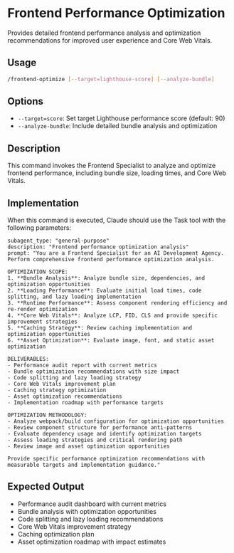 # Frontend Performance Optimization

Provides detailed frontend performance analysis and optimization recommendations for improved user experience and Core Web Vitals.

## Usage
```bash
/frontend-optimize [--target=lighthouse-score] [--analyze-bundle]
```

## Options
- `--target=score`: Set target Lighthouse performance score (default: 90)
- `--analyze-bundle`: Include detailed bundle analysis and optimization

## Description
This command invokes the Frontend Specialist to analyze and optimize frontend performance, including bundle size, loading times, and Core Web Vitals.

## Implementation

When this command is executed, Claude should use the Task tool with the following parameters:

```
subagent_type: "general-purpose"
description: "Frontend performance optimization analysis"
prompt: "You are a Frontend Specialist for an AI Development Agency. Perform comprehensive frontend performance optimization analysis.

OPTIMIZATION SCOPE:
1. **Bundle Analysis**: Analyze bundle size, dependencies, and optimization opportunities
2. **Loading Performance**: Evaluate initial load times, code splitting, and lazy loading implementation
3. **Runtime Performance**: Assess component rendering efficiency and re-render optimization
4. **Core Web Vitals**: Analyze LCP, FID, CLS and provide specific improvement strategies
5. **Caching Strategy**: Review caching implementation and optimization opportunities
6. **Asset Optimization**: Evaluate image, font, and static asset optimization

DELIVERABLES:
- Performance audit report with current metrics
- Bundle optimization recommendations with size impact
- Code splitting and lazy loading strategy
- Core Web Vitals improvement plan
- Caching strategy optimization
- Asset optimization recommendations
- Implementation roadmap with performance targets

OPTIMIZATION METHODOLOGY:
- Analyze webpack/build configuration for optimization opportunities
- Review component structure for performance anti-patterns
- Evaluate dependency usage and identify optimization targets
- Assess loading strategies and critical rendering path
- Review image and asset optimization opportunities

Provide specific performance optimization recommendations with measurable targets and implementation guidance."
```

## Expected Output
- Performance audit dashboard with current metrics
- Bundle analysis with optimization opportunities
- Code splitting and lazy loading recommendations
- Core Web Vitals improvement strategy
- Caching optimization plan
- Asset optimization roadmap with impact estimates